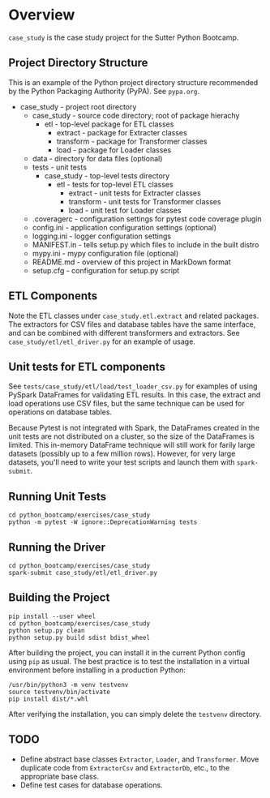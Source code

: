 # Overview

``case_study`` is the case study project for the Sutter Python Bootcamp.

## Project Directory Structure

This is an example of the Python project directory structure recommended
by the Python Packaging Authority (PyPA). See ``pypa.org``.

* case_study - project root directory
  * case_study - source code directory; root of package hierachy
    * etl - top-level package for ETL classes
      * extract - package for Extracter classes
      * transform - package for Transformer classes
      * load - package for Loader classes
  * data - directory for data files (optional)
  * tests - unit tests
    * case_study - top-level tests directory
      * etl - tests for top-level ETL classes
        * extract - unit tests for Extracter classes
        * transform - unit tests for Transformer classes
        * load - unit test for Loader classes
  * .coveragerc - configuration settings for pytest code coverage plugin
  * config.ini - application configuration settings (optional)
  * logging.ini - logger configuration settings
  * MANIFEST.in - tells setup.py which files to include in the built distro
  * mypy.ini - mypy configuration file (optional)
  * README.md - overview of this project in MarkDown format
  * setup.cfg - configuration for setup.py script

## ETL Components

Note the ETL classes under ``case_study.etl.extract`` and related packages.
The extractors for CSV files and database tables have the same interface,
and can be combined with different transformers and extractors. See 
``case_study/etl/etl_driver.py`` for an example of usage.

## Unit tests for ETL components 

See ``tests/case_study/etl/load/test_loader_csv.py`` for examples of
using PySpark DataFrames for validating ETL results. In this case, the 
extract and load operations use CSV files, but the same technique 
can be used for operations on database tables. 

Because Pytest is not integrated with Spark, the DataFrames created
in the unit tests are not distributed on a cluster, so the size of the
DataFrames is limited. This in-memory DataFrame technique will still work
for farily large datasets (possibly up to a few million rows). However, 
for very large datasets, you'll need to write your test scripts and 
launch them with ``spark-submit``.

## Running Unit Tests 

```
cd python_bootcamp/exercises/case_study
python -m pytest -W ignore::DeprecationWarning tests
```

## Running the Driver

```
cd python_bootcamp/exercises/case_study
spark-submit case_study/etl/etl_driver.py
```

## Building the Project

```
pip install --user wheel
cd python_bootcamp/exercises/case_study
python setup.py clean
python setup.py build sdist bdist_wheel 
```

After building the project, you can install it in the current 
Python config using ``pip`` as usual. The best practice is to test the 
installation in a virtual environment before installing in a 
production Python:

```
/usr/bin/python3 -m venv testvenv
source testvenv/bin/activate
pip install dist/*.whl
```

After verifying the installation, you can simply delete the ``testvenv`` directory.

## TODO

* Define abstract base classes ``Extractor``, ``Loader``, and ``Transformer``. 
  Move duplicate code from ``ExtractorCsv`` and ``ExtractorDb``, etc., 
  to the appropriate base class.
* Define test cases for database operations. 
